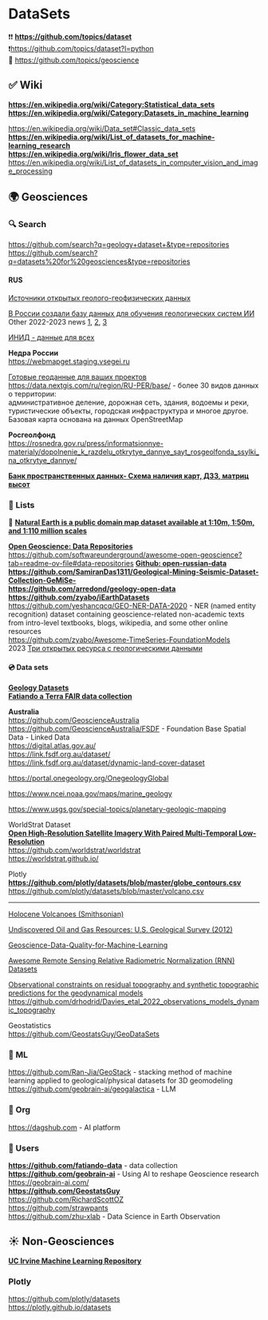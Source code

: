 # DataSets
❗❗ **https://github.com/topics/dataset**                   
❗https://github.com/topics/dataset?l=python        
🔴 https://github.com/topics/geoscience                

## ✅ Wiki                
**https://en.wikipedia.org/wiki/Category:Statistical_data_sets**                
**https://en.wikipedia.org/wiki/Category:Datasets_in_machine_learning**

https://en.wikipedia.org/wiki/Data_set#Classic_data_sets                  
**https://en.wikipedia.org/wiki/List_of_datasets_for_machine-learning_research**                                               
**https://en.wikipedia.org/wiki/Iris_flower_data_set**         
https://en.wikipedia.org/wiki/List_of_datasets_in_computer_vision_and_image_processing                        

## 🌍 Geosciences                         
### 🔍 Search 
https://github.com/search?q=geology+dataset+&type=repositories                           
https://github.com/search?q=datasets%20for%20geosciences&type=repositories

#### RUS 
[Источники открытых геолого-геофизических данных](https://wiki.gis-lab.info/w/Источники_открытых_геолого-геофизических_данных)             

[В России создали базу данных для обучения геологических систем ИИ](https://ai.gov.ru/mediacenter/v-rossii-sozdali-bazu-dannykh-dlya-obucheniya-geologicheskikh-sistem-ii/)             
Other 2022-2023 news [1](https://www.cnews.ru/news/line/2023-09-04_issledovateli_sbera_vmeste), [2](https://habr.com/ru/news/758804), [3](https://www.comnews.ru/content/230473/2023-11-30/2023-w48/1230/1233/cifrovaya-geologiya-grant-rfrit-i-vnedrenie-rosgeo-otkroet-mirovoy-rynok-rossiyskoy-platforme-dlya-raboty-geologicheskimi-dannymi)                

[ИНИД - данные для всех](https://data.rcsi.science)                    

**Недра России**                     
https://webmapget.staging.vsegei.ru      

[Готовые геоданные для ваших проектов](https://data.nextgis.com/ru/)             
https://data.nextgis.com/ru/region/RU-PER/base/ - более 30 видов данных о территории:                
административное деление, дорожная сеть, здания, водоемы и реки, туристические объекты, городская инфраструктура и многое другое.              
Базовая карта основана на данных OpenStreetMap                         

**Росгеолфонд**                 
https://rosnedra.gov.ru/press/informatsionnye-materialy/dopolnenie_k_razdelu_otkrytye_dannye_sayt_rosgeolfonda_ssylki_na_otkrytye_dannye/                

**[Банк пространственных данных- Схема наличия карт, ДЗЗ, матриц высот](https://spatialdb.net)**         

### 📄 Lists
🚩 **[Natural Earth is a public domain map dataset available at 1:10m, 1:50m, and 1:110 million scales](https://www.naturalearthdata.com/)**                                        

**[Open Geoscience: Data Repositories](https://github.com/softwareunderground/awesome-open-geoscience?tab=readme-ov-file#data-repositories)**                                    
https://github.com/softwareunderground/awesome-open-geoscience?tab=readme-ov-file#data-repositories
**[Github: open-russian-data](https://github.com/abnegantes/open-russian-data)**           
**https://github.com/SamiranDas1311/Geological-Mining-Seismic-Dataset-Collection-GeMiSe-**                     
**https://github.com/arredond/geology-open-data**      
**https://github.com/zyabo/iEarthDatasets**              
https://github.com/yeshancqcq/GEO-NER-DATA-2020 - NER (named entity recognition) dataset containing geoscience-related non-academic texts from intro-level textbooks, blogs, wikipedia, and some other online resources           
https://github.com/zyabo/Awesome-TimeSeries-FoundationModels                     
2023 [Три открытых ресурса с геологическими данными](https://cartetika.ru/tpost/g6dop9luc1-tri-otkritih-resursa-s-geologicheskimi-d)             

#### 💿 Data sets


**[Geology Datasets](https://dagshub.com/datasets/geology/)**                                     
**[Fatiando a Terra FAIR data collection](https://github.com/fatiando-data)**                                  

**Australia**  
https://github.com/GeoscienceAustralia                       
https://github.com/GeoscienceAustralia/FSDF - Foundation Base Spatial Data - Linked Data                           
https://digital.atlas.gov.au/               
https://link.fsdf.org.au/dataset/                 
https://link.fsdf.org.au/dataset/dynamic-land-cover-dataset                                       

https://portal.onegeology.org/OnegeologyGlobal                   

https://www.ncei.noaa.gov/maps/marine_geology              

https://www.usgs.gov/special-topics/planetary-geologic-mapping               

WorldStrat Dataset                                
**[Open High-Resolution Satellite Imagery With Paired Multi-Temporal Low-Resolution](https://zenodo.org/records/6810792)**                   
https://github.com/worldstrat/worldstrat               
https://worldstrat.github.io/            

Plotly                          
**https://github.com/plotly/datasets/blob/master/globe_contours.csv**               
https://github.com/plotly/datasets/blob/master/volcano.csv  

- - -

[Holocene Volcanoes (Smithsonian)](https://volcano.si.edu)

[Undiscovered Oil and Gas Resources: U.S. Geological Survey (2012)](https://pubs.er.usgs.gov/publication/ds69FF)           

[Geoscience-Data-Quality-for-Machine-Learning](https://github.com/RichardScottOZ/Geoscience-Data-Quality-for-Machine-Learning)            

[Awesome Remote Sensing Relative Radiometric Normalization (RNN) Datasets](https://github.com/ArminMoghimi/Awesome-Remote-Sensing-Relative-Radiometric-Normalization-Datasets)                                             

[Observational constraints on residual topography and synthetic topographic predictions for the geodynamical models](https://github.com/drhodrid/Davies_etal_NGeo_2019_Datasets)                      
https://github.com/drhodrid/Davies_etal_2022_observations_models_dynamic_topography                 

Geostatistics                 
https://github.com/GeostatsGuy/GeoDataSets                                   

### 🚗 ML              
https://github.com/Ran-Jia/GeoStack - stacking method of machine learning applied to geological/physical datasets for 3D geomodeling                      
https://github.com/geobrain-ai/geogalactica - LLM      


### 🏢 Org 
https://dagshub.com - AI platform      

### 👨 Users                
**https://github.com/fatiando-data** - data collection                                   
**https://github.com/geobrain-ai** - Using AI to reshape Geoscience research     https://geobrain-ai.com/                              
**https://github.com/GeostatsGuy**                 
https://github.com/RichardScottOZ             
https://github.com/strawpants                    
https://github.com/zhu-xlab - Data Science in Earth Observation          

## ☀️ Non-Geosciences                            
**[UC Irvine Machine Learning Repository](https://archive.ics.uci.edu/)**                                   




### Plotly                 
https://github.com/plotly/datasets            
https://plotly.github.io/datasets         
